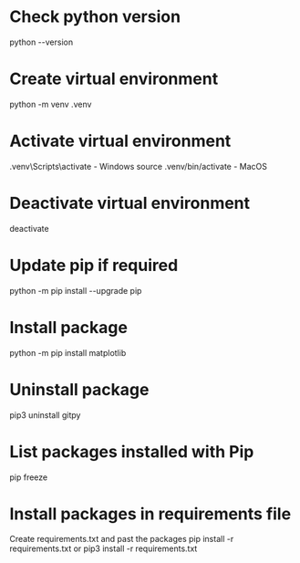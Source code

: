 # Check python version

python --version

# Create virtual environment

python -m venv .venv

# Activate virtual environment

.venv\Scripts\activate - Windows
source .venv/bin/activate - MacOS

# Deactivate virtual environment

deactivate

# Update pip if required

python -m pip install --upgrade pip

# Install package

python -m pip install matplotlib

# Uninstall package

pip3 uninstall gitpy

# List packages installed with Pip

pip freeze

# Install packages in requirements file

Create requirements.txt and past the packages
pip install -r requirements.txt
or
pip3 install -r requirements.txt
